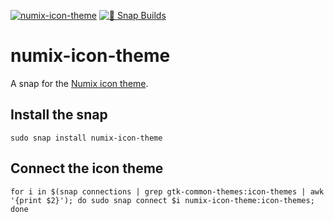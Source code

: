 [![numix-icon-theme](https://snapcraft.io/numix-icon-theme/badge.svg)](https://snapcraft.io/numix-icon-theme) [![🧪 Snap Builds](https://github.com/kz6fittycent/numix-icon-theme/actions/workflows/test-snap-can-build.yml/badge.svg)](https://github.com/kz6fittycent/numix-icon-theme/actions/workflows/test-snap-can-build.yml)

# numix-icon-theme

A snap for the [Numix icon theme](https://github.com/numixproject/numix-icon-theme/).

## Install the snap

`sudo snap install numix-icon-theme`

## Connect the icon theme 

```
for i in $(snap connections | grep gtk-common-themes:icon-themes | awk '{print $2}'); do sudo snap connect $i numix-icon-theme:icon-themes; done
```
